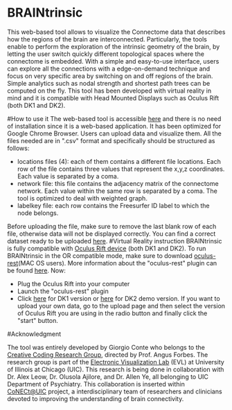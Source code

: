 # BRAINtrinsic

This web-based tool allows to visualize the Connectome data that describes how the regions of the brain are interconnected.
Particularly, the tools enable to perform the exploration of the intrinsic geometry of the brain, by letting the user
 switch quickly different topological spaces where the connectome is embedded.
With a simple and easy-to-use interface, users can explore all the connections with a edge-on-demand technique and focus on
very specific area by switching on and off regions of the brain. Simple analytics such as nodal strength and shortest path
trees can be computed on the fly. This tool has been developed with virtual reality in mind and it is compatible with
Head Mounted Displays such as Oculus Rift (both DK1 and DK2).

#How to use it
The web-based tool is accessible [here](http://creativecodinglab.github.io/BRAINtrinsic/) and there is no need of installation since it is a web-based application. It has been optimized for Google Chrome Browser.
Users can upload data and visualize them. All the files needed are in ".csv" format and specifically should be structured as follows:
- locations files (4): each of them contains a different file locations. Each row of the file contains three values that represent the x,y,z coordinates. Each value is separated by a coma.
- network file: this file contains the adjacency matrix of the connectome network. Each value within the same row is separated by a coma. The tool is optimized to deal with weighted graph.
- labelkey file: each row contains the Freesurfer ID label to which the node belongs.

Before uploading the file, make sure to remove the last blank row of each file, otherwise data will not be displayed correctly.
You can find a correct dataset ready to be uploaded [here](https://github.com/CreativeCodingLab/BRAINtrinsic/tree/gh-pages/data/Demo1).
#Virtual Reality instruction
BRAINtrinsic is fully compatible with [Oculus Rift device](https://www.oculus.com/) (both DK1 and DK2).
To run BRAINtrinsic in the OR compatible mode, make sure to download [oculus-rest](https://github.com/CreativeCodingLab/BRAINtrinsic/blob/gh-pages/oculus-rest)(MAC OS users).
More information about the "oculus-rest" plugin can be found [here](https://github.com/msfeldstein/oculus-rest).
Now:
- Plug the Oculus Rift into your computer
- Launch the "oculus-rest" plugin
- Click [here](http://creativecodinglab.github.io/BRAINtrinsic/visualization.html?dataset=Demo1&vr=1&load=0) for DK1 version or [here](http://creativecodinglab.github.io/BRAINtrinsic/visualization.html?dataset=Demo1&vr=2&load=0) for DK2 demo version. If you want to upload your own data, go to the upload page and
then select the version of Oculus Rift you are using in the radio button and finally click the "start" button.

#Acknowledgment

The tool was entirely developed by Giorgio Conte who belongs to the [Creative Coding Research Group](https://www.evl.uic.edu/creativecoding/), directed by Prof.
Angus Forbes. The research group is part of the [Electronic Visualization Lab](https://www.evl.uic.edu) (EVL) at University of Illinois at Chicago (UIC).
This research is being done in collaboration with Dr. Alex Leow, Dr. Olusola Ajilore, and Dr. Allen Ye, all belonging to UIC Department of Psychiatry. This collaboration is inserted within [CoNECt@UIC](http://conect.brain.uic.edu) project, a interdisciplinary team of researchers and clinicians devoted to improving the understanding of brain connectivity.
